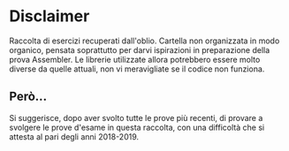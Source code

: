 
# Disclaimer
Raccolta di esercizi recuperati dall'oblio. Cartella non organizzata in modo organico, pensata soprattutto per darvi ispirazioni in preparazione della prova Assembler. Le librerie utilizzate allora potrebbero essere molto diverse da quelle attuali, non vi meravigliate se il codice non funziona.

## Però...
Si suggerisce, dopo aver svolto tutte le prove più recenti, di provare a svolgere le prove d'esame in questa raccolta, con una difficoltà che si attesta al pari degli anni 2018-2019.
